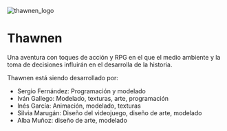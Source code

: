 ![thawnen_logo](https://user-images.githubusercontent.com/77749840/140650852-8f13b476-c348-4fc4-b226-f59570699f40.png)
# Thawnen
Una aventura con toques de acción y RPG en el que el medio ambiente y la toma de decisiones influirán en el desarrolla de la historia.

Thawnen está siendo desarrollado por:
- Sergio Fernández: Programación y modelado
- Iván Gallego: Modelado, texturas, arte, programación
- Inés García: Animación, modelado, texturas
- Silvia Marugán: Diseño del videojuego, diseño de arte, modelado
- Alba Muñoz: diseño de arte, modelado
